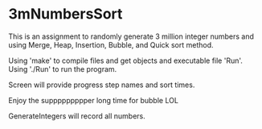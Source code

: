 # 3mNumbersSort
This is an assignment to randomly generate 3 million integer numbers and using Merge, Heap, Insertion, Bubble, and Quick sort method.

Using 'make' to compile files and get objects and executable file 'Run'.
Using './Run' to run the program.

Screen will provide progress step names and sort times.

Enjoy the suppppppppper long time for bubble LOL

GenerateIntegers will record all numbers.

